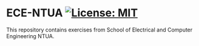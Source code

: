 # ECE-NTUA [![License: MIT](https://img.shields.io/badge/License-MIT-yellow.svg)](https://github.com/eirinidonti/ECE-NTUA/blob/main/LICENSE)
This repository contains exercises from School of Electrical and Computer Engineering NTUA.
